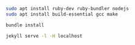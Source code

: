```bash
sudo apt install ruby-dev ruby-bundler nodejs
sudo apt install build-essential gcc make
```

```bash
bundle install
```

```bash
jekyll serve -l -H localhost
```
